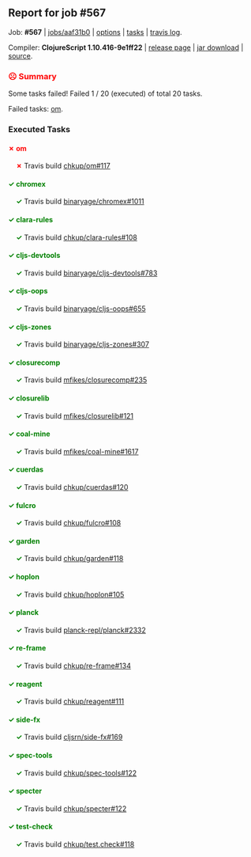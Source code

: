 ## Report for job #567

Job: **#567** | [jobs/aaf31b0](https://github.com/cljs-oss/canary/commit/aaf31b0379b094a18a6820ed9bad8a2ebe29899d) | [options](options.edn) | [tasks](tasks.edn) | [travis log](https://travis-ci.org/cljs-oss/canary/builds/426535735).

Compiler: **ClojureScript 1.10.416-9e1ff22** | [release page](https://github.com/cljs-oss/canary/releases/tag/r1.10.416-9e1ff22) | [jar download](https://github.com/cljs-oss/canary/releases/download/r1.10.416-9e1ff22/clojurescript-1.10.416-9e1ff22.jar) | [source](https://github.com/clojure/clojurescript/commit/9e1ff2232da00dcda7fb495784e7d5a1d72573a7).

### <b style='color:red'>☹ Summary</b>

Some tasks failed! Failed 1 / 20 (executed) of total 20 tasks.

Failed tasks: [om](#-om).

### Executed Tasks

#### <b style='color:red'>&#x2717; om</b>
&nbsp;&nbsp;&nbsp;&nbsp;<b style='color:red'>&#x2717;</b> Travis build [chkup/om#117](https://travis-ci.org/chkup/om/builds/426536752)<br>

#### <b style='color:green'>&#x2713; chromex</b>
&nbsp;&nbsp;&nbsp;&nbsp;<b style='color:green'>&#x2713;</b> Travis build [binaryage/chromex#1011](https://travis-ci.org/binaryage/chromex/builds/426536637)<br>

#### <b style='color:green'>&#x2713; clara-rules</b>
&nbsp;&nbsp;&nbsp;&nbsp;<b style='color:green'>&#x2713;</b> Travis build [chkup/clara-rules#108](https://travis-ci.org/chkup/clara-rules/builds/426536639)<br>

#### <b style='color:green'>&#x2713; cljs-devtools</b>
&nbsp;&nbsp;&nbsp;&nbsp;<b style='color:green'>&#x2713;</b> Travis build [binaryage/cljs-devtools#783](https://travis-ci.org/binaryage/cljs-devtools/builds/426536641)<br>

#### <b style='color:green'>&#x2713; cljs-oops</b>
&nbsp;&nbsp;&nbsp;&nbsp;<b style='color:green'>&#x2713;</b> Travis build [binaryage/cljs-oops#655](https://travis-ci.org/binaryage/cljs-oops/builds/426536645)<br>

#### <b style='color:green'>&#x2713; cljs-zones</b>
&nbsp;&nbsp;&nbsp;&nbsp;<b style='color:green'>&#x2713;</b> Travis build [binaryage/cljs-zones#307](https://travis-ci.org/binaryage/cljs-zones/builds/426536730)<br>

#### <b style='color:green'>&#x2713; closurecomp</b>
&nbsp;&nbsp;&nbsp;&nbsp;<b style='color:green'>&#x2713;</b> Travis build [mfikes/closurecomp#235](https://travis-ci.org/mfikes/closurecomp/builds/426536726)<br>

#### <b style='color:green'>&#x2713; closurelib</b>
&nbsp;&nbsp;&nbsp;&nbsp;<b style='color:green'>&#x2713;</b> Travis build [mfikes/closurelib#121](https://travis-ci.org/mfikes/closurelib/builds/426536732)<br>

#### <b style='color:green'>&#x2713; coal-mine</b>
&nbsp;&nbsp;&nbsp;&nbsp;<b style='color:green'>&#x2713;</b> Travis build [mfikes/coal-mine#1617](https://travis-ci.org/mfikes/coal-mine/builds/426536734)<br>

#### <b style='color:green'>&#x2713; cuerdas</b>
&nbsp;&nbsp;&nbsp;&nbsp;<b style='color:green'>&#x2713;</b> Travis build [chkup/cuerdas#120](https://travis-ci.org/chkup/cuerdas/builds/426536744)<br>

#### <b style='color:green'>&#x2713; fulcro</b>
&nbsp;&nbsp;&nbsp;&nbsp;<b style='color:green'>&#x2713;</b> Travis build [chkup/fulcro#108](https://travis-ci.org/chkup/fulcro/builds/426536746)<br>

#### <b style='color:green'>&#x2713; garden</b>
&nbsp;&nbsp;&nbsp;&nbsp;<b style='color:green'>&#x2713;</b> Travis build [chkup/garden#118](https://travis-ci.org/chkup/garden/builds/426536748)<br>

#### <b style='color:green'>&#x2713; hoplon</b>
&nbsp;&nbsp;&nbsp;&nbsp;<b style='color:green'>&#x2713;</b> Travis build [chkup/hoplon#105](https://travis-ci.org/chkup/hoplon/builds/426536750)<br>

#### <b style='color:green'>&#x2713; planck</b>
&nbsp;&nbsp;&nbsp;&nbsp;<b style='color:green'>&#x2713;</b> Travis build [planck-repl/planck#2332](https://travis-ci.org/planck-repl/planck/builds/426536780)<br>

#### <b style='color:green'>&#x2713; re-frame</b>
&nbsp;&nbsp;&nbsp;&nbsp;<b style='color:green'>&#x2713;</b> Travis build [chkup/re-frame#134](https://travis-ci.org/chkup/re-frame/builds/426536758)<br>

#### <b style='color:green'>&#x2713; reagent</b>
&nbsp;&nbsp;&nbsp;&nbsp;<b style='color:green'>&#x2713;</b> Travis build [chkup/reagent#111](https://travis-ci.org/chkup/reagent/builds/426536810)<br>

#### <b style='color:green'>&#x2713; side-fx</b>
&nbsp;&nbsp;&nbsp;&nbsp;<b style='color:green'>&#x2713;</b> Travis build [cljsrn/side-fx#169](https://travis-ci.org/cljsrn/side-fx/builds/426536812)<br>

#### <b style='color:green'>&#x2713; spec-tools</b>
&nbsp;&nbsp;&nbsp;&nbsp;<b style='color:green'>&#x2713;</b> Travis build [chkup/spec-tools#122](https://travis-ci.org/chkup/spec-tools/builds/426536795)<br>

#### <b style='color:green'>&#x2713; specter</b>
&nbsp;&nbsp;&nbsp;&nbsp;<b style='color:green'>&#x2713;</b> Travis build [chkup/specter#122](https://travis-ci.org/chkup/specter/builds/426536816)<br>

#### <b style='color:green'>&#x2713; test-check</b>
&nbsp;&nbsp;&nbsp;&nbsp;<b style='color:green'>&#x2713;</b> Travis build [chkup/test.check#118](https://travis-ci.org/chkup/test.check/builds/426536825)<br>